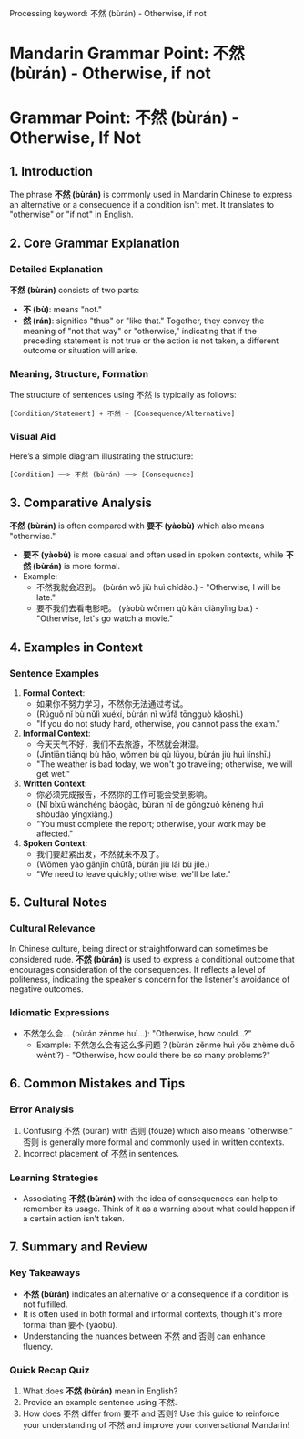 Processing keyword: 不然 (bùrán) - Otherwise, if not
# Mandarin Grammar Point: 不然 (bùrán) - Otherwise, if not
# Grammar Point: 不然 (bùrán) - Otherwise, If Not
## 1. Introduction
The phrase **不然 (bùrán)** is commonly used in Mandarin Chinese to express an alternative or a consequence if a condition isn't met. It translates to "otherwise" or "if not" in English.
## 2. Core Grammar Explanation
### Detailed Explanation
**不然 (bùrán)** consists of two parts:
- **不 (bù)**: means "not."
- **然 (rán)**: signifies "thus" or "like that."
Together, they convey the meaning of "not that way" or "otherwise," indicating that if the preceding statement is not true or the action is not taken, a different outcome or situation will arise.
### Meaning, Structure, Formation
The structure of sentences using 不然 is typically as follows:
```
[Condition/Statement] + 不然 + [Consequence/Alternative]
```
### Visual Aid
Here’s a simple diagram illustrating the structure:
```
[Condition] ──> 不然 (bùrán) ──> [Consequence]
```
## 3. Comparative Analysis
**不然 (bùrán)** is often compared with **要不 (yàobù)** which also means "otherwise." 
- **要不 (yàobù)** is more casual and often used in spoken contexts, while **不然 (bùrán)** is more formal.
- Example: 
    - 不然我就会迟到。 (bùrán wǒ jiù huì chídào.) - "Otherwise, I will be late."
    - 要不我们去看电影吧。 (yàobù wǒmen qù kàn diànyǐng ba.) - "Otherwise, let's go watch a movie."
## 4. Examples in Context
### Sentence Examples
1. **Formal Context**: 
   - 如果你不努力学习，不然你无法通过考试。
   - (Rúguǒ nǐ bù nǔlì xuéxí, bùrán nǐ wúfǎ tōngguò kǎoshì.)
   - "If you do not study hard, otherwise, you cannot pass the exam."
2. **Informal Context**: 
   - 今天天气不好，我们不去旅游，不然就会淋湿。
   - (Jīntiān tiānqì bù hǎo, wǒmen bù qù lǚyóu, bùrán jiù huì línshī.)
   - "The weather is bad today, we won't go traveling; otherwise, we will get wet."
3. **Written Context**:
   - 你必须完成报告，不然你的工作可能会受到影响。
   - (Nǐ bìxū wánchéng bàogào, bùrán nǐ de gōngzuò kěnéng huì shòudào yǐngxiǎng.)
   - "You must complete the report; otherwise, your work may be affected."
4. **Spoken Context**:
   - 我们要赶紧出发，不然就来不及了。
   - (Wǒmen yào gǎnjǐn chūfā, bùrán jiù lái bù jíle.)
   - "We need to leave quickly; otherwise, we'll be late."
## 5. Cultural Notes
### Cultural Relevance
In Chinese culture, being direct or straightforward can sometimes be considered rude. **不然 (bùrán)** is used to express a conditional outcome that encourages consideration of the consequences. It reflects a level of politeness, indicating the speaker's concern for the listener's avoidance of negative outcomes.
### Idiomatic Expressions
- 不然怎么会... (bùrán zěnme huì...): "Otherwise, how could...?”
  - Example: 不然怎么会有这么多问题？(bùrán zěnme huì yǒu zhème duō wèntí?) - "Otherwise, how could there be so many problems?"
## 6. Common Mistakes and Tips
### Error Analysis
1. Confusing 不然 (bùrán) with 否则 (fǒuzé) which also means "otherwise." 否则 is generally more formal and commonly used in written contexts.
2. Incorrect placement of 不然 in sentences.
### Learning Strategies
- Associating **不然 (bùrán)** with the idea of consequences can help to remember its usage. Think of it as a warning about what could happen if a certain action isn't taken.
## 7. Summary and Review
### Key Takeaways
- **不然 (bùrán)** indicates an alternative or a consequence if a condition is not fulfilled.
- It is often used in both formal and informal contexts, though it's more formal than 要不 (yàobù).
- Understanding the nuances between 不然 and 否则 can enhance fluency.
### Quick Recap Quiz
1. What does **不然 (bùrán)** mean in English?
2. Provide an example sentence using 不然.
3. How does 不然 differ from 要不 and 否则?
Use this guide to reinforce your understanding of 不然 and improve your conversational Mandarin!
